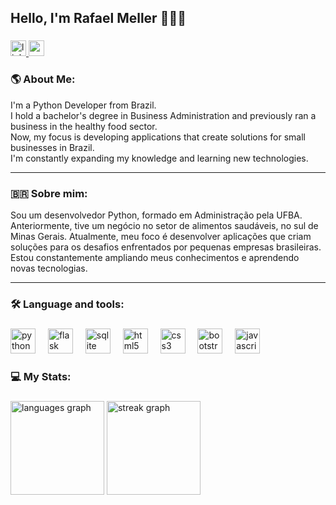 ## Hello, I'm Rafael Meller 👨🏻‍💻

###

<div align="left">
  <a href="https://www.linkedin.com/in/rafaelmeller/" target="_blank">
    <img src="https://img.shields.io/static/v1?message=LinkedIn&logo=linkedin&label=&color=0077B5&logoColor=white&labelColor=&style=for-the-badge" height="25" alt="linkedin logo"  />
  </a>
  <a href="mailto:rafaelmeller.dev@gmail.com" target="_blank">
    <img src="https://img.shields.io/static/v1?message=Gmail&logo=gmail&label=&color=D14836&logoColor=white&labelColor=&style=for-the-badge" height="25" alt="gmail logo"  />
  </a>
</div>

###

### 🌎 About Me:

<p align="left">
  I'm a Python Developer from Brazil. <br>
  I hold a bachelor's degree in Business Administration and previously ran a business in the healthy food sector.<br>Now, my focus is developing applications that create solutions for small businesses in Brazil. <br>
 I'm constantly expanding my knowledge and learning new technologies.
</p>

---

### 🇧🇷 Sobre mim:

<p align="left">
  Sou um desenvolvedor Python, formado em Administração pela UFBA.<br>Anteriormente, tive um negócio no setor de alimentos saudáveis, no sul de Minas Gerais. Atualmente, meu foco é desenvolver aplicações que criam soluções para os desafios enfrentados por pequenas empresas brasileiras. <br>
  Estou constantemente ampliando meus conhecimentos e aprendendo novas tecnologias.
</p>

---

### 🛠 Language and tools:

###

<div align="left">
  <img src="https://cdn.jsdelivr.net/gh/devicons/devicon/icons/python/python-original.svg" height="40" alt="python logo"  />
  <img width="12" />
   <img src="https://cdn.jsdelivr.net/gh/devicons/devicon/icons/flask/flask-original.svg" height="40" alt="flask logo"  />
  <img width="12" />
  <img src="https://cdn.jsdelivr.net/gh/devicons/devicon/icons/sqlite/sqlite-original.svg" height="40" alt="sqlite logo"  />
  <img width="12" />
  <img src="https://cdn.jsdelivr.net/gh/devicons/devicon/icons/html5/html5-original.svg" height="40" alt="html5 logo"  />
  <img width="12" />
  <img src="https://cdn.jsdelivr.net/gh/devicons/devicon/icons/css3/css3-original.svg" height="40" alt="css3 logo"  />
  <img width="12" />
  <img src="https://cdn.jsdelivr.net/gh/devicons/devicon/icons/bootstrap/bootstrap-original.svg" height="40" alt="bootstrap logo"  />
  <img width="12" />
  <img src="https://cdn.jsdelivr.net/gh/devicons/devicon/icons/javascript/javascript-original.svg" height="40" alt="javascript logo"  />
  <img width="12" />
</div>

###

### 💻 My Stats:

###

<div align="left">
  <img src="https://github-readme-stats.vercel.app/api/top-langs?username=rafaelmeller&locale=en&hide_title=false&layout=compact&card_width=320&langs_count=5&theme=dracula&hide_border=false&order=2" height="150" alt="languages graph"  /> <img src="https://streak-stats.demolab.com?user=rafaelmeller&locale=en&mode=daily&theme=dark&hide_border=false&border_radius=5&order=3" height="150" alt="streak graph"  />
</div>
